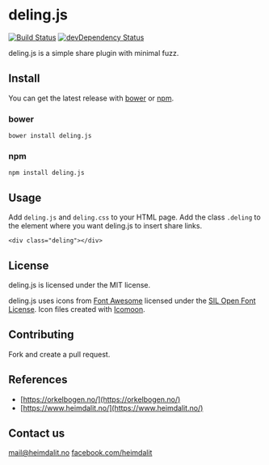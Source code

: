 # deling.js
[![Build Status](https://travis-ci.org/heimdalit/deling.svg?branch=master)](https://travis-ci.org/heimdalit/deling)
[![devDependency Status](https://david-dm.org/heimdalit/deling/dev-status.svg)](https://david-dm.org/heimdalit/deling#info=devDependencies)

deling.js is a simple share plugin with minimal fuzz.

## Install

You can get the latest release with [bower](http://bower.io/search/?q=deling.js) or [npm](https://www.npmjs.com/package/deling.js).

### bower

```
bower install deling.js
```

### npm

```
npm install deling.js
```

## Usage

Add `deling.js` and `deling.css` to your HTML page. Add the class `.deling` to
the element where you want deling.js to insert share links.

```
<div class="deling"></div>
```

## License

deling.js is licensed under the MIT license.

deling.js uses icons from [Font Awesome](https://fortawesome.github.io/Font-Awesome/)
licensed under the [SIL Open Font License](http://scripts.sil.org/cms/scripts/page.php?site_id=nrsi&id=OFL).
Icon files created with [Icomoon](https://icomoon.io).

## Contributing

Fork and create a pull request.

## References

* [https://orkelbogen.no/](https://orkelbogen.no/)
* [https://www.heimdalit.no/](https://www.heimdalit.no/)

## Contact us

[mail@heimdalit.no](mailto:mail@heimdalit.no)
[facebook.com/heimdalit](https://www.facebook.com/heimdalit)
